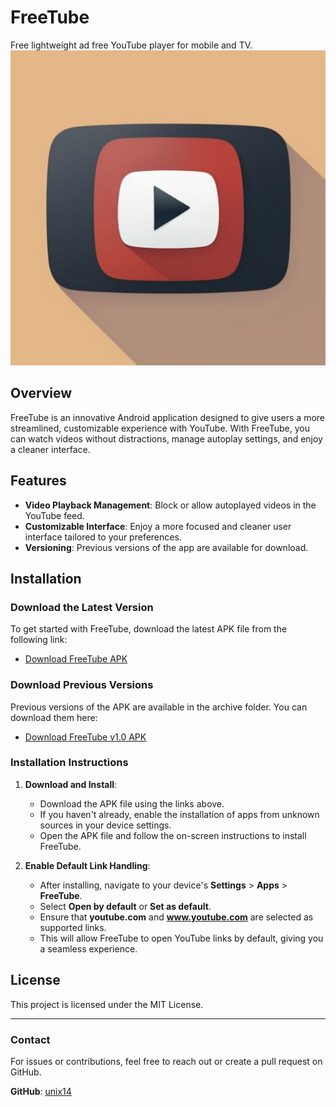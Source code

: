 # FreeTube
Free lightweight ad free YouTube player for mobile and TV.
![FreeTube Logo](images/logo.png)

## Overview
FreeTube is an innovative Android application designed to give users a more streamlined, customizable experience with YouTube. With FreeTube, you can watch videos without distractions, manage autoplay settings, and enjoy a cleaner interface.

## Features
- **Video Playback Management**: Block or allow autoplayed videos in the YouTube feed.
- **Customizable Interface**: Enjoy a more focused and cleaner user interface tailored to your preferences.
- **Versioning**: Previous versions of the app are available for download.

## Installation

### Download the Latest Version
To get started with FreeTube, download the latest APK file from the following link:

- [Download FreeTube APK](download/freeTube.apk)

### Download Previous Versions
Previous versions of the APK are available in the archive folder. You can download them here:

- [Download FreeTube v1.0 APK](download/archive/freeTube_v1.0.apk)

### Installation Instructions

1. **Download and Install**:
    - Download the APK file using the links above.
    - If you haven't already, enable the installation of apps from unknown sources in your device settings.
    - Open the APK file and follow the on-screen instructions to install FreeTube.

2. **Enable Default Link Handling**:
    - After installing, navigate to your device's **Settings** > **Apps** > **FreeTube**.
    - Select **Open by default** or **Set as default**.
    - Ensure that **youtube.com** and **www.youtube.com** are selected as supported links.
    - This will allow FreeTube to open YouTube links by default, giving you a seamless experience.

## License
This project is licensed under the MIT License.

---

### Contact
For issues or contributions, feel free to reach out or create a pull request on GitHub.

**GitHub**: [unix14](https://github.com/unix14)
